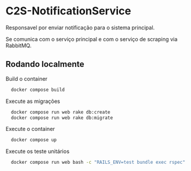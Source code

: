 
# C2S-NotificationService

Responsavel por enviar notificação para o sistema principal.

Se comunica com o serviço principal e com o serviço de scraping via RabbitMQ.

## Rodando localmente

Build o container

```bash
  docker compose build
```

Execute as migrações

```bash
  docker compose run web rake db:create
  docker compose run web rake db:migrate
```

Execute o container

```bash
  docker compose up
```

Execute os teste unitários

```bash
  docker compose run web bash -c "RAILS_ENV=test bundle exec rspec"
```
